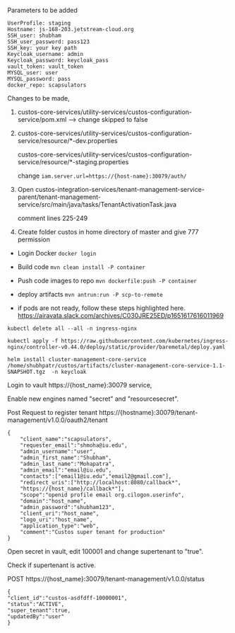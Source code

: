 Parameters to be added

```
UserProfile: staging
Hostname: js-168-203.jetstream-cloud.org
SSH_user: shubham
SSH_user_password: pass123
SSH_key: your key path
Keycloak_username: admin 
Keycloak_password: keycloak_pass
vault_token: vault_token
MYSQL_user: user
MYSQL_password: pass
docker_repo: scapsulators
```

Changes to be made, 

1. custos-core-services/utility-services/custos-configuration-service/pom.xml --> change skipped to false

2. custos-core-services/utility-services/custos-configuration-service/resource/*-dev.properties 

   custos-core-services/utility-services/custos-configuration-service/resource/*-staging.properties 

   change `iam.server.url=https://{host-name}:30079/auth/`

3. Open custos-integration-services/tenant-management-service-parent/tenant-management-service/src/main/java/tasks/TenantActivationTask.java

   comment lines 225-249
   
 4. Create folder custos in home directory of master and give 777 permission

- Login Docker
   `docker login`

-  Build code
    `mvn clean install -P container`

- Push code images to repo
   `mvn dockerfile:push -P container`

-  deploy artifacts
   `mvn antrun:run -P scp-to-remote`
   
- if pods are not ready, follow these steps highlighted here. 
   https://airavata.slack.com/archives/C030JRE25ED/p1651617616011969
   
 `kubectl delete all --all -n ingress-nginx`  
   
 `kubectl apply -f https://raw.githubusercontent.com/kubernetes/ingress-nginx/controller-v0.44.0/deploy/static/provider/baremetal/deploy.yaml`
 
 `helm install cluster-management-core-service /home/shubhpatr/custos/artifacts/cluster-management-core-service-1.1-SNAPSHOT.tgz  -n keycloak`
 
 Login to vault  https://{host_name}:30079 service, 
 
 Enable new engines named "secret" and "resourcesecret". 
 
Post Request to register tenant
https://{hostname}:30079/tenant-management/v1.0.0/oauth2/tenant

```
{
    "client_name":"scapsulators",
    "requester_email":"shmoha@iu.edu",
    "admin_username":"user",
    "admin_first_name":"Shubham",
    "admin_last_name":"Mohapatra",
    "admin_email":"email@iu.edu",
    "contacts":["email1@iu.edu","email2@gmail.com"],
    "redirect_uris":["http://localhost:8080/callback*",
    "https://{host_name}/callback*"],
    "scope":"openid profile email org.cilogon.userinfo",
    "domain":"host_name",
    "admin_password":"shubham123",
    "client_uri":"host_name",
    "logo_uri":"host_name",
    "application_type":"web",
    "comment":"Custos super tenant for production"
}
```

Open secret in vault, edit 100001 and change supertenant to "true".

Check  if supertenant is active. 

POST https://{host_name}:30079/tenant-management/v1.0.0/status

```
{
"client_id":"custos-asdfdff-10000001",
"status":"ACTIVE",
"super_tenant":true,
"updatedBy":"user"
}

```







